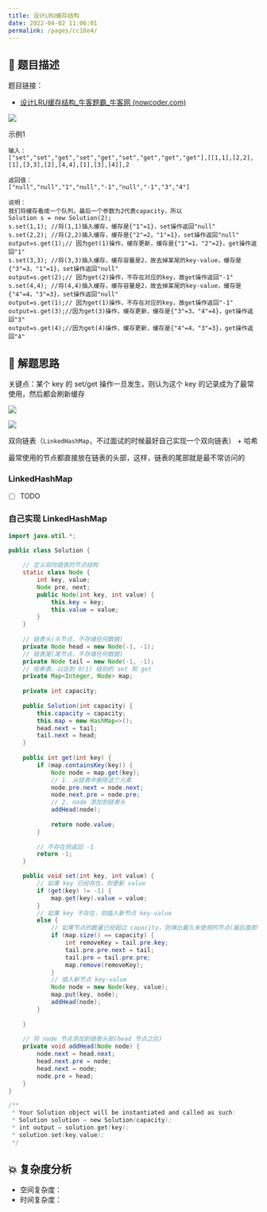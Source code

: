 ```yaml
---
title: 设计LRU缓存结构
date: 2022-04-02 11:06:01
permalink: /pages/cc16e4/
---
```

## 📃 题目描述

题目链接：

- [设计LRU缓存结构_牛客题霸_牛客网 (nowcoder.com)](https://www.nowcoder.com/practice/5dfded165916435d9defb053c63f1e84?tpId=295&tqId=2427094&ru=/exam/oj&qru=/ta/format-top101/question-ranking&sourceUrl=%2Fexam%2Foj%3Ftab%3D%E7%AE%97%E6%B3%95%E7%AF%87%26topicId%3D295)

![](https://cs-wiki.oss-cn-shanghai.aliyuncs.com/img/20220402110631.png)

示例1

```
输入：
["set","set","get","set","get","set","get","get","get"],[[1,1],[2,2],[1],[3,3],[2],[4,4],[1],[3],[4]],2

返回值：
["null","null","1","null","-1","null","-1","3","4"]

说明：
我们将缓存看成一个队列，最后一个参数为2代表capacity，所以
Solution s = new Solution(2);
s.set(1,1); //将(1,1)插入缓存，缓存是{"1"=1}，set操作返回"null"
s.set(2,2); //将(2,2)插入缓存，缓存是{"2"=2，"1"=1}，set操作返回"null"
output=s.get(1);// 因为get(1)操作，缓存更新，缓存是{"1"=1，"2"=2}，get操作返回"1"
s.set(3,3); //将(3,3)插入缓存，缓存容量是2，故去掉某尾的key-value，缓存是{"3"=3，"1"=1}，set操作返回"null" 
output=s.get(2);// 因为get(2)操作，不存在对应的key，故get操作返回"-1"
s.set(4,4); //将(4,4)插入缓存，缓存容量是2，故去掉某尾的key-value，缓存是{"4"=4，"3"=3}，set操作返回"null" 
output=s.get(1);// 因为get(1)操作，不存在对应的key，故get操作返回"-1"
output=s.get(3);//因为get(3)操作，缓存更新，缓存是{"3"=3，"4"=4}，get操作返回"3"
output=s.get(4);//因为get(4)操作，缓存更新，缓存是{"4"=4，"3"=3}，get操作返回"4"       
```

## 🔔 解题思路

关键点：某个 key 的 set/get 操作一旦发生，则认为这个 key 的记录成为了最常使用，然后都会刷新缓存

![](https://cs-wiki.oss-cn-shanghai.aliyuncs.com/img/20220402120707.png)

![](https://cs-wiki.oss-cn-shanghai.aliyuncs.com/img/20220402120729.png)

双向链表（`LinkedHashMap`，不过面试的时候最好自己实现一个双向链表） + 哈希

最常使用的节点都直接放在链表的头部，这样，链表的尾部就是最不常访问的

### LinkedHashMap

- [ ] TODO

### 自己实现 LinkedHashMap


```java
import java.util.*;

public class Solution {
    
    // 定义双向链表的节点结构
    static class Node {
        int key, value;
        Node pre, next;
        public Node(int key, int value) {
            this.key = key;
            this.value = value;
        }
    }
    
    // 链表头(头节点，不存储任何数据)
    private Node head = new Node(-1, -1);
    // 链表尾(尾节点，不存储任何数据)
    private Node tail = new Node(-1, -1);
    // 哈希表，以达到 O(1) 级别的 set 和 get
    private Map<Integer, Node> map;
    
    private int capacity;
    
    public Solution(int capacity) {
        this.capacity = capacity;
        this.map = new HashMap<>();
        head.next = tail;
        tail.next = head;
    }
    
    public int get(int key) {
        if (map.containsKey(key)) {
            Node node = map.get(key);
            // 1. 从链表中删除这个元素
            node.pre.next = node.next;
            node.next.pre = node.pre;
            // 2. node 添加到链表头
            addHead(node);
            
            return node.value;
        }
        
        // 不存在则返回 -1
        return -1;
    }

    public void set(int key, int value) {
        // 如果 key 已经存在，则更新 value
        if (get(key) != -1) {
            map.get(key).value = value;
        }
        // 如果 key 不存在，则插入新节点 key-value
        else {
            // 如果节点的数量已经超过 capacity，则弹出最久未使用的节点(最后面那个节点，注意不是尾节点)
            if (map.size() == capacity) {
                int removeKey = tail.pre.key;
                tail.pre.pre.next = tail;
                tail.pre = tail.pre.pre;
                map.remove(removeKey);
            }
            // 插入新节点 key-value
            Node node = new Node(key, value);
            map.put(key, node);
            addHead(node);
        }
        
    }
    
    // 将 node 节点添加到链表头部(head 节点之后)
    private void addHead(Node node) {
        node.next = head.next;
        head.next.pre = node;
        head.next = node;
        node.pre = head;
    }
}

/**
 * Your Solution object will be instantiated and called as such:
 * Solution solution = new Solution(capacity);
 * int output = solution.get(key);
 * solution.set(key,value);
 */
```

## 💥 复杂度分析

- 空间复杂度：
- 时间复杂度：

